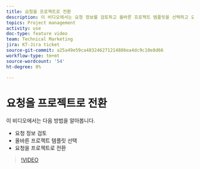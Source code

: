 ```yaml
---
title: 요청을 프로젝트로 전환
description: 이 비디오에서는 요청 정보를 검토하고 올바른 프로젝트 템플릿을 선택하고 요청을 프로젝트로 변환하는 방법에 대해 알아봅니다.
topics: Project management
activity: use
doc-type: feature video
team: Technical Marketing
jira: KT-Jira ticket
source-git-commit: a25a49e59ca483246271214886ea4dc9c10e8d66
workflow-type: tm+mt
source-wordcount: '54'
ht-degree: 0%

---
```


# 요청을 프로젝트로 전환

이 비디오에서는 다음 방법을 알아봅니다.

* 요청 정보 검토
* 올바른 프로젝트 템플릿 선택
* 요청을 프로젝트로 전환

>[!VIDEO](https://video.tv.adobe.com/v/335083/?quality=12&learn=on)
